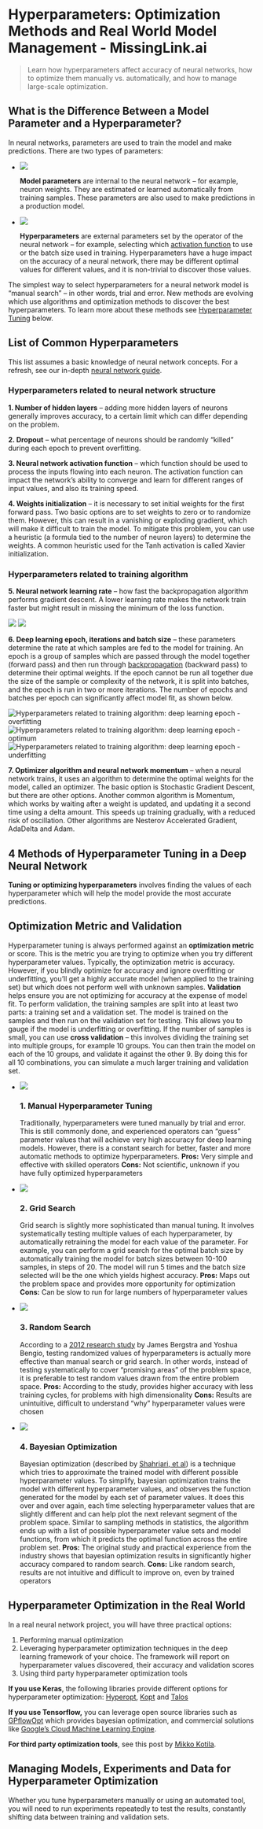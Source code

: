 # Hyperparameters: Optimization Methods and Real World Model Management - MissingLink.ai

> Learn how hyperparameters affect accuracy of neural networks, how to optimize them manually vs. automatically, and how to manage large-scale optimization.

What is the Difference Between a Model Parameter and a Hyperparameter?
----------------------------------------------------------------------

In neural networks, parameters are used to train the model and make predictions. There are two types of parameters:

* ![](../ImgResources/HyperParam/Group-23.png) 
  
  **Model parameters** are internal to the neural network – for example, neuron weights. They are estimated or learned automatically from training samples. These parameters are also used to make predictions in a production model.

* ![](../ImgResources/HyperParam/Group-24.png) 
  
  **Hyperparameters** are external parameters set by the operator of the neural network – for example, selecting which [activation function](https://missinglink.ai/guides/neural-network-concepts/7-types-neural-network-activation-functions-right/) to use or the batch size used in training. Hyperparameters have a huge impact on the accuracy of a neural network, there may be different optimal values for different values, and it is non-trivial to discover those values.

The simplest way to select hyperparameters for a neural network model is “manual search” – in other words, trial and error. New methods are evolving which use algorithms and optimization methods to discover the best hyperparameters. To learn more about these methods see [Hyperparameter Tuning](#methods) below.

List of Common Hyperparameters
------------------------------

This list assumes a basic knowledge of neural network concepts. For a refresh, see our in-depth [neural network guide](https://missinglink.ai/guides/neural-network-concepts/neural-network-bias-bias-neuron-overfitting-underfitting/).

### Hyperparameters related to neural network structure

**1\. Number of hidden layers** – adding more hidden layers of neurons generally improves accuracy, to a certain limit which can differ depending on the problem.

**2\. Dropout** – what percentage of neurons should be randomly “killed” during each epoch to prevent overfitting.

**3\. Neural network activation function** – which function should be used to process the inputs flowing into each neuron. The activation function can impact the network’s ability to converge and learn for different ranges of input values, and also its training speed.

**4\. Weights initialization** – it is necessary to set initial weights for the first forward pass. Two basic options are to set weights to zero or to randomize them. However, this can result in a vanishing or exploding gradient, which will make it difficult to train the model. To mitigate this problem, you can use a heuristic (a formula tied to the number of neuron layers) to determine the weights. A common heuristic used for the Tanh activation is called Xavier initialization.

### Hyperparameters related to training algorithm

**5\. Neural network learning rate** – how fast the backpropagation algorithm performs gradient descent. A lower learning rate makes the network train faster but might result in missing the minimum of the loss function.

![](../ImgResources/HyperParam/graph2-1.png) ![](https://missinglink.ai/wp-content/uploads/2018/10/graph1-1.png)

**6\. Deep learning epoch, iterations and batch size** – these parameters determine the rate at which samples are fed to the model for training. An epoch is a group of samples which are passed through the model together (forward pass) and then run through [backpropagation](https://missinglink.ai/guides/neural-network-concepts/backpropagation-neural-networks-process-examples-code-minus-math/) (backward pass) to determine their optimal weights. If the epoch cannot be run all together due the size of the sample or complexity of the network, it is split into batches, and the epoch is run in two or more iterations. The number of epochs and batches per epoch can significantly affect model fit, as shown below.

![Hyperparameters related to training algorithm: deep learning epoch - overfitting](../ImgResources/HyperParam/overfiiting-1.png) ![Hyperparameters related to training algorithm: deep learning epoch - optimum](../ImgResources/HyperParam/optimum-2.png) ![Hyperparameters related to training algorithm: deep learning epoch - underfitting](../ImgResources/HyperParam/underfitting-1.png)

**7\. Optimizer algorithm and neural network momentum** – when a neural network trains, it uses an algorithm to determine the optimal weights for the model, called an optimizer. The basic option is Stochastic Gradient Descent, but there are other options. Another common algorithm is Momentum, which works by waiting after a weight is updated, and updating it a second time using a delta amount. This speeds up training gradually, with a reduced risk of oscillation. Other algorithms are Nesterov Accelerated Gradient, AdaDelta and Adam.

4 Methods of Hyperparameter Tuning in a Deep Neural Network
-----------------------------------------------------------

**Tuning or optimizing hyperparameters** involves finding the values of each hyperparameter which will help the model provide the most accurate predictions.

Optimization Metric and Validation
----------------------------------

Hyperparameter tuning is always performed against an **optimization metric** or score. This is the metric you are trying to optimize when you try different hyperparameter values. Typically, the optimization metric is accuracy. However, if you blindly optimize for accuracy and ignore overfitting or underfitting, you’ll get a highly accurate model (when applied to the training set) but which does not perform well with unknown samples. **Validation** helps ensure you are not optimizing for accuracy at the expense of model fit. To perform validation, the training samples are split into at least two parts: a training set and a validation set. The model is trained on the samples and then run on the validation set for testing. This allows you to gauge if the model is underfitting or overfitting. If the number of samples is small, you can use **cross validation** – this involves dividing the training set into multiple groups, for example 10 groups. You can then train the model on each of the 10 groups, and validate it against the other 9. By doing this for all 10 combinations, you can simulate a much larger training and validation set.

* ![](../ImgResources/HyperParam/Group-25.png) 
  
  ### 1\. Manual Hyperparameter Tuning
  
  Traditionally, hyperparameters were tuned manually by trial and error. This is still commonly done, and experienced operators can “guess” parameter values that will achieve very high accuracy for deep learning models. However, there is a constant search for better, faster and more automatic methods to optimize hyperparameters. **Pros:** Very simple and effective with skilled operators **Cons:** Not scientific, unknown if you have fully optimized hyperparameters

* ![](../ImgResources/HyperParam/Group-20.png)
  
  ### 2\. Grid Search
  
  Grid search is slightly more sophisticated than manual tuning. It involves systematically testing multiple values of each hyperparameter, by automatically retraining the model for each value of the parameter. For example, you can perform a grid search for the optimal batch size by automatically training the model for batch sizes between 10-100 samples, in steps of 20. The model will run 5 times and the batch size selected will be the one which yields highest accuracy. **Pros:** Maps out the problem space and provides more opportunity for optimization **Cons:** Can be slow to run for large numbers of hyperparameter values

* ![](../ImgResources/HyperParam/Group-21.png) 
  
  ### 3\. Random Search
  
  According to a [2012 research study](http://www.jmlr.org/papers/volume13/bergstra12a/bergstra12a.pdf) by James Bergstra and Yoshua Bengio, testing randomized values of hyperparameters is actually more effective than manual search or grid search. In other words, instead of testing systematically to cover “promising areas” of the problem space, it is preferable to test random values drawn from the entire problem space. **Pros:** According to the study, provides higher accuracy with less training cycles, for problems with high dimensionality **Cons:** Results are unintuitive, difficult to understand “why” hyperparameter values were chosen

* ![](../ImgResources/HyperParam/Group-231.png) 
  
  ### 4\. Bayesian Optimization
  
  Bayesian optimization (described by [Shahriari, et al](https://drive.google.com/viewerng/viewer?url=https://www.cs.ox.ac.uk/people/nando.defreitas/publications/BayesOptLoop.pdf)) is a technique which tries to approximate the trained model with different possible hyperparameter values. To simplify, bayesian optimization trains the model with different hyperparameter values, and observes the function generated for the model by each set of parameter values. It does this over and over again, each time selecting hyperparameter values that are slightly different and can help plot the next relevant segment of the problem space. Similar to sampling methods in statistics, the algorithm ends up with a list of possible hyperparameter value sets and model functions, from which it predicts the optimal function across the entire problem set. **Pros:** The original study and practical experience from the industry shows that bayesian optimization results in significantly higher accuracy compared to random search. **Cons:** Like random search, results are not intuitive and difficult to improve on, even by trained operators

Hyperparameter Optimization in the Real World
---------------------------------------------

In a real neural network project, you will have three practical options:

1. Performing manual optimization
2. Leveraging hyperparameter optimization techniques in the deep learning framework of your choice. The framework will report on hyperparameter values discovered, their accuracy and validation scores
3. Using third party hyperparameter optimization tools



**If you use Keras**, the following libraries provide different options for hyperparameter optimization: [Hyperopt](https://github.com/maxpumperla/hyperas), [Kopt](https://github.com/Avsecz/kopt) and [Talos](https://github.com/autonomio/talos)



**If you use Tensorflow,** you can leverage open source libraries such as [GPflowOpt](https://github.com/GPflow/GPflowOpt) which provides bayesian optimization, and commercial solutions like [Google’s Cloud Machine Learning Engine](https://cloud.google.com/ml-engine/docs/tensorflow/using-hyperparameter-tuning).

**For third party optimization tools**, see this post by [Mikko Kotila](https://medium.com/@mikkokotila/a-comprehensive-list-of-hyperparameter-optimization-tuning-solutions-88e067f19d9).

Managing Models, Experiments and Data for Hyperparameter Optimization
---------------------------------------------------------------------

Whether you tune hyperparameters manually or using an automated tool, you will need to run experiments repeatedly to test the results, constantly shifting data between training and validation sets. 
